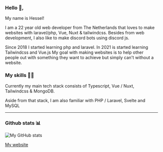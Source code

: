 ### Hello 👋, 

My name is Hessel!

I am a 22 year old web developer from The Netherlands that loves to make websites with laravel/php, Vue, Nuxt & tailwindcss.
Besides from web development, I also like to make discord bots using discord js.

Since 2018 I started learning php and laravel. In 2021 is started learning Tailwindcss and Vue.js 
My goal with making websites is to help other people out with something they want to achieve
but simply can't without a website.

### My skills 👨‍💻

Currently my main tech stack consists of Typescript, Vue / Nuxt, Tailwindcss & MongoDB.

Aside from that stack, I am also familiar with PHP / Laravel, Svelte and MySQL

-------------------------
### Github stats 📊
![My GitHub stats](https://github-readme-stats.vercel.app/api?username=Heesel&show_icons=true&theme=transparent)

[My website](https://www.hesselp.dev/)
